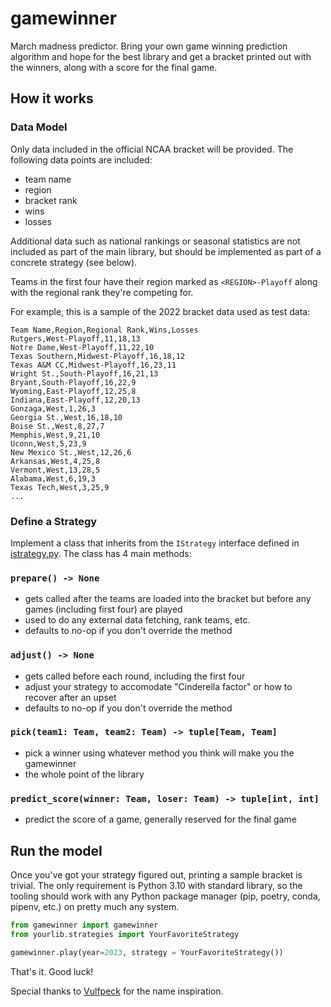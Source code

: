 # gamewinner

March madness predictor. Bring your own game winning prediction algorithm and
hope for the best library and get a bracket printed out with the winners, along
with a score for the final game.

## How it works

### Data Model

Only data included in the official NCAA bracket will be provided. The following
data points are included:

- team name
- region
- bracket rank
- wins
- losses

Additional data such as national rankings or seasonal statistics are not
included as part of the main library, but should be implemented as part of a
concrete strategy (see below).

Teams in the first four have their region marked as `<REGION>-Playoff` along
with the regional rank they're competing for.

For example, this is a sample of the 2022 bracket data used as test data:

```csv
Team Name,Region,Regional Rank,Wins,Losses
Rutgers,West-Playoff,11,18,13
Notre Dame,West-Playoff,11,22,10
Texas Southern,Midwest-Playoff,16,18,12
Texas A&M CC,Midwest-Playoff,16,23,11
Wright St.,South-Playoff,16,21,13
Bryant,South-Playoff,16,22,9
Wyoming,East-Playoff,12,25,8
Indiana,East-Playoff,12,20,13
Gonzaga,West,1,26,3
Georgia St.,West,16,18,10
Boise St.,West,8,27,7
Memphis,West,9,21,10
Uconn,West,5,23,9
New Mexico St.,West,12,26,6
Arkansas,West,4,25,8
Vermont,West,13,28,5
Alabama,West,6,19,3
Texas Tech,West,3,25,9
...
```

### Define a Strategy

Implement a class that inherits from the `IStrategy` interface defined in
[istrategy.py](https://github.com/ntbloom/gamewinner/blob/main/gamewinner/strategies/istrategy.py).
The class has 4 main methods:

### `prepare() -> None`

- gets called after the teams are loaded into the bracket but before any games
  (including first four) are played
- used to do any external data fetching, rank teams, etc.
- defaults to no-op if you don't override the method

### `adjust() -> None`

- gets called before each round, including the first four
- adjust your strategy to accomodate "Cinderella factor" or how to recover after
  an upset
- defaults to no-op if you don't override the method

### `pick(team1: Team, team2: Team) -> tuple[Team, Team]`

- pick a winner using whatever method you think will make you the gamewinner
- the whole point of the library

### `predict_score(winner: Team, loser: Team) -> tuple[int, int]`

- predict the score of a game, generally reserved for the final game

## Run the model

Once you've got your strategy figured out, printing a sample bracket is trivial.
The only requirement is Python 3.10 with standard library, so the tooling should
work with any Python package manager (pip, poetry, conda, pipenv, etc.) on
pretty much any system.

```python
from gamewinner import gamewinner
from yourlib.strategies import YourFavoriteStrategy

gamewinner.play(year=2023, strategy = YourFavoriteStrategy())
```

That's it. Good luck!

Special thanks to [Vulfpeck](https://youtu.be/j3rwKl267gEh) for the name
inspiration.
